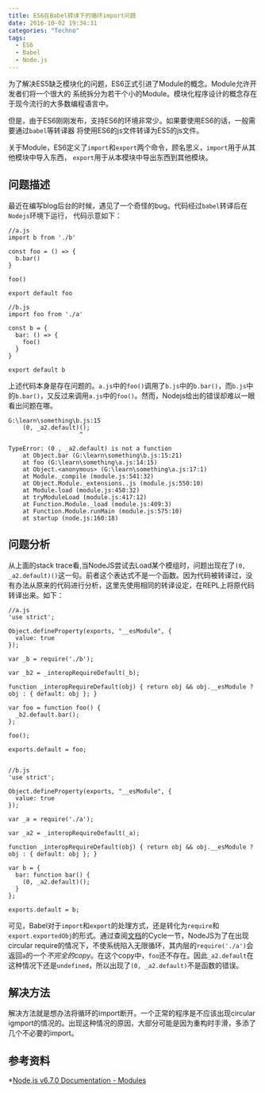 ```yaml
---
title: ES6在Babel转译下的循环import问题
date: 2016-10-02 19:34:31
categories: "Techno"
tags:
  - ES6
  - Babel
  - Node.js
---
```


为了解决ES5缺乏模块化的问题，ES6正式引进了Module的概念。Module允许开发者们将一个很大的
系统拆分为若干个小的Module。模块化程序设计的概念存在于现今流行的大多数编程语言中。

但是，由于ES6刚刚发布，支持ES6的环境非常少。如果要使用ES6的话，一般需要通过`babel`等转译器
将使用ES6的js文件转译为ES5的js文件。

<!-- more -->

关于Module，ES6定义了`import`和`export`两个命令，顾名思义，`import`用于从其他模块中导入东西，
`export`用于从本模块中导出东西到其他模块。

## 问题描述

最近在编写blog后台的时候，遇见了一个奇怪的bug。代码经过`babel`转译后在`Nodejs`环境下运行，
代码示意如下：

    //a.js
    import b from './b'

    const foo = () => {
      b.bar()
    }

    foo()

    export default foo

    //b.js
    import foo from './a'

    const b = {
      bar: () => {
        foo()
      }
    }

    export default b

上述代码本身是存在问题的。`a.js`中的`foo()`调用了`b.js`中的`b.bar()`，而`b.js`中
的`b.bar()`，又反过来调用`a.js`中的`foo()`。然而，Nodejs给出的错误却难以一眼看出问题在哪。

    G:\learn\something\b.js:15
        (0, _a2.default)();
                        ^

    TypeError: (0 , _a2.default) is not a function
        at Object.bar (G:\learn\something\b.js:15:21)
        at foo (G:\learn\something\a.js:14:15)
        at Object.<anonymous> (G:\learn\something\a.js:17:1)
        at Module._compile (module.js:541:32)
        at Object.Module._extensions..js (module.js:550:10)
        at Module.load (module.js:458:32)
        at tryModuleLoad (module.js:417:12)
        at Function.Module._load (module.js:409:3)
        at Function.Module.runMain (module.js:575:10)
        at startup (node.js:160:18)

## 问题分析

从上面的stack trace看,当NodeJS尝试去Load某个模组时，问题出现在了`(0, _a2.default)()`这一句。前者这个表达式不是一个函数。因为代码被转译过，没有办法从原来的代码进行分析，这里先使用相同的转译设定，在REPL上将原代码转译出来。如下：

    //a.js
    'use strict';

    Object.defineProperty(exports, "__esModule", {
      value: true
    });

    var _b = require('./b');

    var _b2 = _interopRequireDefault(_b);

    function _interopRequireDefault(obj) { return obj && obj.__esModule ? obj : { default: obj }; }

    var foo = function foo() {
      _b2.default.bar();
    };

    foo();

    exports.default = foo;


    //b.js
    'use strict';

    Object.defineProperty(exports, "__esModule", {
      value: true
    });

    var _a = require('./a');

    var _a2 = _interopRequireDefault(_a);

    function _interopRequireDefault(obj) { return obj && obj.__esModule ? obj : { default: obj }; }

    var b = {
      bar: function bar() {
        (0, _a2.default)();
      }
    };

    exports.default = b;

可见，Babel对于`import`和`export`的处理方式，还是转化为`require`和`export.exportedObj`的形式。通过查阅[文档](https://nodejs.org/api/modules.html)的Cycle一节，NodeJS为了在出现circular require的情况下，不使系统陷入无限循环，其内层的`require('./a')`会返回`a`的一个*不完全的copy*。在这个copy中，`foo`还不存在。因此`_a2.default`在这种情况下还是`undefined`，所以出现了`(0, _a2.default)`不是函数的错误。

## 解决方法
解决方法就是想办法将循环的import断开。一个正常的程序是不应该出现circular igmport的情况的。出现这种情况的原因，大部分可能是因为重构时手滑，多添了几个不必要的import。

## 参考资料

  *[Node.js v6.7.0 Documentation - Modules](https://nodejs.org/api/modules.html)

